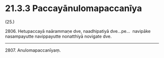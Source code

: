 

# 21.3.3 Paccayānulomapaccanīya




(25.)

2806\. Hetupaccayā naārammaṇe dve, naadhipatiyā dve…pe…  navipāke nasampayutte navippayutte nonatthiyā novigate dve.

---

2807\. Anulomapaccanīyaṃ.





